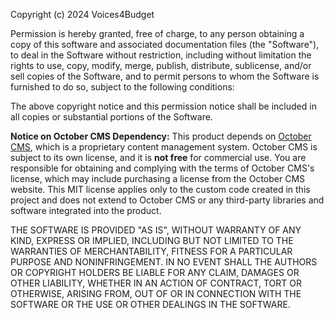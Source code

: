 Copyright (c) 2024 Voices4Budget

Permission is hereby granted, free of charge, to any person obtaining a copy of this software and associated documentation files (the "Software"), to deal in the Software without restriction, including without limitation the rights to use, copy, modify, merge, publish, distribute, sublicense, and/or sell copies of the Software, and to permit persons to whom the Software is furnished to do so, subject to the following conditions:

The above copyright notice and this permission notice shall be included in all copies or substantial portions of the Software.

**Notice on October CMS Dependency:**
This product depends on [October CMS](https://octobercms.com/), which is a proprietary content management system. October CMS is subject to its own license, and it is **not free** for commercial use. You are responsible for obtaining and complying with the terms of October CMS's license, which may include purchasing a license from the October CMS website. This MIT license applies only to the custom code created in this project and does not extend to October CMS or any third-party libraries and software integrated into the product.

THE SOFTWARE IS PROVIDED "AS IS", WITHOUT WARRANTY OF ANY KIND, EXPRESS OR IMPLIED, INCLUDING BUT NOT LIMITED TO THE WARRANTIES OF MERCHANTABILITY, FITNESS FOR A PARTICULAR PURPOSE AND NONINFRINGEMENT. IN NO EVENT SHALL THE AUTHORS OR COPYRIGHT HOLDERS BE LIABLE FOR ANY CLAIM, DAMAGES OR OTHER LIABILITY, WHETHER IN AN ACTION OF CONTRACT, TORT OR OTHERWISE, ARISING FROM, OUT OF OR IN CONNECTION WITH THE SOFTWARE OR THE USE OR OTHER DEALINGS IN THE SOFTWARE.
